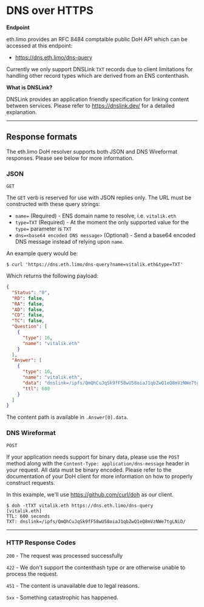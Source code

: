 # DNS over HTTPS

**Endpoint**

eth.limo provides an RFC 8484 comptaible public DoH API which can be accessed at this endpoint:

* https://dns.eth.limo/dns-query

Currently we only support DNSLink `TXT` records due to client limitations for handling  other record types which are derived from an ENS contenthash.

**What is DNSLink?**

DNSLink provides an application friendly specification for linking content between services. Please refer to https://dnslink.dev/ for a detailed explanation.

---

## Response formats

The eth.limo DoH resolver supports both JSON and DNS Wireformat responses. Please see below for more information.

### JSON 
`GET`

The `GET` verb is reserved for use with JSON replies only. The URL must be constructed with these query strings:

* `name=` (Required) - ENS domain name to resolve, i.e. `vitalik.eth`
* `type=TXT` (Required) - At the moment the only supported value for the `type=` parameter is `TXT`
* `dns=<base64 encoded DNS message>` (Optional) - Send a base64 encoded DNS message instead of relying upon `name`.

An example query would be:

```shell
$ curl 'https://dns.eth.limo/dns-query?name=vitalik.eth&type=TXT'
```


Which returns the following payload:

```json
{
  "Status": "0",
  "RD": false,
  "RA": false,
  "AD": false,
  "CD": false,
  "TC": false,
  "Question": [
    {
      "type": 16,
      "name": "vitalik.eth"
    }
  ],
  "Answer": [
    {
      "type": 16,
      "name": "vitalik.eth",
      "data": "dnslink=/ipfs/QmQhCuJqSk9fF58wU58oiaJ1qbZwQ1eQ8mVzNWe7tgLNiD/",
      "ttl": 600
    }
  ]
}
```

The content path is available in `.Answer[0].data`. 

### DNS Wireformat

`POST`

If your application needs support for binary data, please use the `POST` method along with the `Content-Type: application/dns-message` header in your request. All data must be binary encoded. Please refer to the documentation of your DoH client for more information on how to properly construct requests.

In this example, we'll use https://github.com/curl/doh as our client.

```shell
$ doh -tTXT vitalik.eth https://dns.eth.limo/dns-query
[vitalik.eth]
TTL: 600 seconds
TXT: dnslink=/ipfs/QmQhCuJqSk9fF58wU58oiaJ1qbZwQ1eQ8mVzNWe7tgLNiD/

```

---

### HTTP Response Codes

`200` - The request was processed successfully

`422` - We don't support the contenthash type or are otherwise unable to process the request.

`451` - The content is unavailable due to legal reasons.

`5xx` - Something catastrophic has happened.

